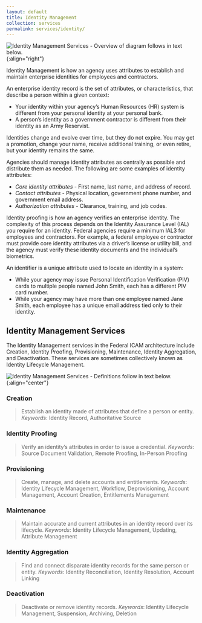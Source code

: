 ```yaml
---
layout: default
title: Identity Management
collection: services
permalink: services/identity/
---
```

![Identity Management Services - Overview of diagram follows in text below.]({{site.baseurl}}/img/services/IdentityManagementServices.png){:align="right"}

Identity Management is how an agency uses attributes to establish and maintain enterprise identities for employees and contractors.

An enterprise identity record is the set of attributes, or characteristics, that describe a person within a given context:

- Your identity within your agency’s Human Resources (HR) system is different from your personal identity at your personal bank.
- A person’s identity as a government contractor is different from their identity as an Army Reservist.

Identities change and evolve over time, but they do not expire. You may get a promotion, change your name, receive additional training, or even retire, but your identity remains the same.

Agencies should manage identity attributes as centrally as possible and distribute them as needed. The following are some examples of identity attributes:

- *Core identity attributes* - First name, last name, and address of record.
- *Contact attributes* - Physical location, government phone number, and government email address.
- *Authorization attributes* - Clearance, training, and job codes.

Identity proofing is how an agency verifies an enterprise identity. The complexity of this process depends on the Identity Assurance Level (IAL) you require for an identity. Federal agencies require a minimum IAL3 for employees and contractors. For example, a federal employee or contractor must provide core identity attributes via a driver’s license or utility bill, and the agency must verify these identity documents and the individual’s biometrics.

An identifier is a unique attribute used to locate an identity in a system:

- While your agency may issue Personal Identification Verification (PIV) cards to multiple people named John Smith, each has a different PIV card number.
- While your agency may have more than one employee named Jane Smith, each employee has a unique email address tied only to their identity.

## Identity Management Services

The Identity Management services in the Federal ICAM architecture include Creation, Identity Proofing, Provisioning, Maintenance, Identity Aggregation, and Deactivation. These services are sometimes collectively known as Identity Lifecycle Management.

![Identity Management Services - Definitions follow in text below.]({{site.baseurl}}/img/services/IdentityManagementServiceDefinitions.png){:align="center"}

### Creation

> Establish an identity made of attributes that define a person or entity.
*Keywords*: Identity Record, Authoritative Source

### Identity Proofing

> Verify an identity’s attributes in order to issue a credential.
*Keywords*: Source Document Validation, Remote Proofing, In-Person Proofing

### Provisioning

> Create, manage, and delete accounts and entitlements.
*Keywords*: Identity Lifecycle Management, Workflow, Deprovisioning, Account Management, Account Creation, Entitlements Management

### Maintenance

> Maintain accurate and current attributes in an identity record over its lifecycle.
*Keywords*: Identity Lifecycle Management, Updating, Attribute Management

### Identity Aggregation

> Find and connect disparate identity records for the same person or entity.
*Keywords*: Identity Reconciliation, Identity Resolution, Account Linking

### Deactivation

> Deactivate or remove identity records.
*Keywords*: Identity Lifecycle Management, Suspension, Archiving, Deletion
